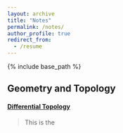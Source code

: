 ```yaml
---
layout: archive
title: "Notes"
permalink: /notes/
author_profile: true
redirect_from:
  - /resume
---
```


{% include base_path %}

Geometry and Topology
------

#### [Differential Topology](http://MyosotisAlpestris.github.io/files/differential_topology.pdf)
> This is the
